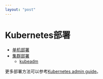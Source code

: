 ```yaml
---
layout: "post"
---
```


# Kubernetes部署

- [单机部署](single.html)
- [集群部署](cluster.html)
  - [kubeadm](kubeadm.html)

更多部署方法可以参考[Kubernetes admin guide](https://kubernetes.io/docs/admin/)。


